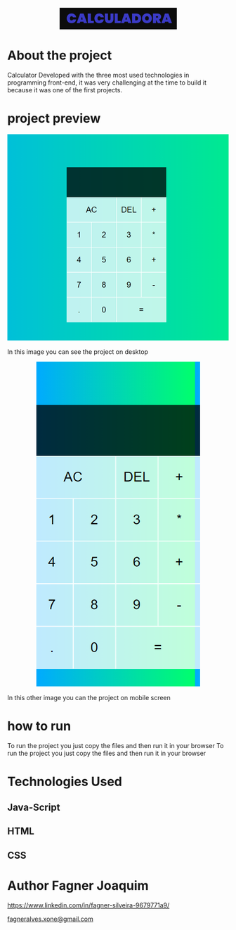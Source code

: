 <p align="center">
  <img src="https://github.com/fagner121212/assets/blob/main/img-Calculadora/Logo.PNG?raw=true">
</p>

# About the project

Calculator Developed with the three most used technologies in
programming front-end, it was very challenging at the time to build it
because it was one of the first projects.

 # project preview
 
 <p align="center">
  <img src="https://github.com/fagner121212/assets/blob/main/img-Calculadora/Desktop.PNG?raw=true">
</p>

In this image you can see the project on desktop

<p align="center">
  <img src="https://github.com/fagner121212/assets/blob/main/img-Calculadora/Mobile.PNG?raw=true">
</p>

In this other image you can the project on mobile screen

# how to run

To run the project you just copy the files and then run it in your browser To run the project you just copy the files and then run it in your browser

# Technologies Used
 
 ## Java-Script
 ## HTML
 ## CSS
 
 # Author Fagner Joaquim
 
 https://www.linkedin.com/in/fagner-silveira-9679771a9/
 
 fagneralves.xone@gmail.com
 
